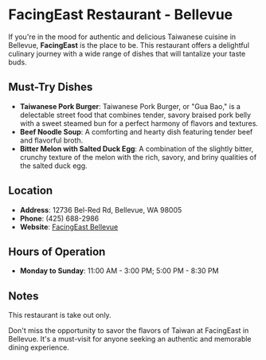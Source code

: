 # FacingEast Restaurant - Bellevue

If you're in the mood for authentic and delicious Taiwanese cuisine in Bellevue, **FacingEast** is the place to be. This restaurant offers a delightful culinary journey with a wide range of dishes that will tantalize your taste buds.

## Must-Try Dishes
- **Taiwanese Pork Burger**: Taiwanese Pork Burger, or "Gua Bao," is a delectable street food that combines tender, savory braised pork belly with a sweet steamed bun for a perfect harmony of flavors and textures.
- **Beef Noodle Soup**: A comforting and hearty dish featuring tender beef and flavorful broth.
- **Bitter Melon with Salted Duck Egg**: A combination of the slightly bitter, crunchy texture of the melon with the rich, savory, and briny qualities of the salted duck egg.

## Location
- **Address**: 12736 Bel-Red Rd, Bellevue, WA 98005
- **Phone**: (425) 688-2986
- **Website**: [FacingEast Bellevue](facingeastbellevue.com)

## Hours of Operation
- **Monday to Sunday**: 11:00 AM - 3:00 PM; 5:00 PM - 8:30 PM

## Notes
This restaurant is take out only.

Don't miss the opportunity to savor the flavors of Taiwan at FacingEast in Bellevue. It's a must-visit for anyone seeking an authentic and memorable dining experience.
